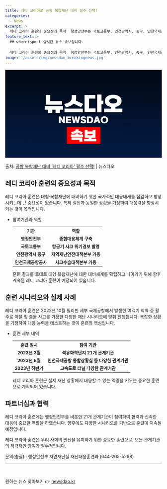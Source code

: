 ```yaml
---
title: 레디 코리아로 공항 복합재난 대비 필수 선택!
categories:
  - News
excerpt: >
  레디 코리아 훈련의 중요성과 목적  행정안전부는 국토교통부, 인천광역시, 중구, 인천국제공항공사 등 21개 …
feature_text: >
  ## whereispost 실시간 뉴스 속보입니다.

  레디 코리아 훈련의 중요성과 목적  행정안전부는 국토교통부, 인천광역시, 중구, 인천국제공항공사 등 21개 …
image: '/assets/img/newsdao_breakingnews.jpg'
---
```


![뉴스다오 속보](/assets/img/newsdao_breakingnews.jpg)

<p>출처: <a href="https://newsdao.kr/4108" rel="dofollow">공항 복합재난 대비 ‘레디 코리아’ 필수 선택!</a> | 뉴스다오</p>

<h2 data-ke-size="size26">레디 코리아 훈련의 중요성과 목적</h2>
<p data-ke-size="size16">레디 코리아 훈련은 대형·복합재난에 대비하기 위한 국가적인 대응태세를 점검하고 향상시키는데 큰 중요성이 있습니다. 특히 실전과 동일한 상황을 가정하여 대응력을 향상시키는 것이 목적입니다.</p>
<ul>
	<li>참여기관과 역할</li>
	<table>
		<tr>
			<td style="text-align: center; height: 17px;"><b>기관</b></td>
			<td style="text-align: center; height: 17px;"><b>역할</b></td>
		</tr>
		<tr>
			<td style="text-align: center; height: 17px;"><b>행정안전부</b></td>
			<td style="text-align: center; height: 17px;"><b>종합대응체계 구축</b></td>
		</tr>
		<tr>
			<td style="text-align: center; height: 17px;"><b>국토교통부</b></td>
			<td style="text-align: center; height: 17px;"><b>항공기 사고 위기경보 발령</b></td>
		</tr>
		<tr>
			<td style="text-align: center; height: 17px;"><b>인천광역시 중구</b></td>
			<td style="text-align: center; height: 17px;"><b>지역재난안전대책본부 가동</b></td>
		</tr>
		<tr>
			<td style="text-align: center; height: 17px;"><b>인천국제공항공사</b></td>
			<td style="text-align: center; height: 17px;"><b>사고수습대책본부 가동</b></td>
		</tr>
	</table>
	<p data-ke-size="size16">훈련 결과를 토대로 대형·복합재난에 대한 대비체계를 확립하고 나아가기 위해 향후 계속된 레디 코리아 훈련이 예정되어 있습니다.</p>
</ul>
<h2 data-ke-size="size26">훈련 시나리오와 실제 사례</h2>
<p data-ke-size="size16">레디 코리아 훈련은 2022년 10월 필리핀 세부 국제공항에서 발생한 여객기 착륙 중 활주로 이탈 및 충돌 사고를 가정한 다양한 재난 시나리오에 맞춰 진행됩니다. 복잡한 상황을 가정하여 대응 능력을 테스트하는 것이 훈련의 핵심입니다.</p>
<ul>
	<li>훈련 세부 내역</li>
	<table>
		<tr>
			<td style="text-align: center; height: 17px;"><b>훈련 일시</b></td>
			<td style="text-align: center; height: 17px;"><b>참여 기관</b></td>
		</tr>
		<tr>
			<td style="text-align: center; height: 17px;"><b>2023년 3월</b></td>
			<td style="text-align: center; height: 17px;"><b>석유화학단지 21개 관계기관</b></td>
		</tr>
		<tr>
			<td style="text-align: center; height: 17px;"><b>2023년 6월</b></td>
			<td style="text-align: center; height: 17px;"><b>인천국제공항 통합상황실 등 다양한 관계기관</b></td>
		</tr>
		<tr>
			<td style="text-align: center; height: 17px;"><b>2023년 하반기</b></td>
			<td style="text-align: center; height: 17px;"><b>고속도로 터널 다양한 관계기관</b></td>
		</tr>
	</table>
	<p data-ke-size="size16">레디 코리아 훈련은 실제 재난 상황에서 대응할 수 있는 역량을 키우는 중요한 훈련으로 계획되어 있습니다.</p>
</ul>
<h2 data-ke-size="size26">파트너십과 협력</h2>
<p data-ke-size="size16">레디 코리아 훈련에는 행정안전부를 비롯한 21개 관계기관이 참여하여 협력과 신속한 대응이 중요한 역할을 하였습니다. 향후에도 다양한 시나리오를 기반으로 훈련이 지속될 예정입니다.</p>
<p data-ke-size="size16">레디 코리아 훈련은 우리 사회의 안전을 유지하기 위한 중요한 훈련으로, 모든 관계기관의 적극적인 참여가 필수적입니다.</p>
<p data-ke-size="size16">문의(총괄) : 행정안전부 자연재난실 재난대응훈련과 (044-205-5298)</p>
<hr>
<p data-ke-size="size16">&nbsp;</p> 

원하는 뉴스 찾아보기 👉 <a href="https://newsdao.kr" rel="dofollow">newsdao.kr</a>


